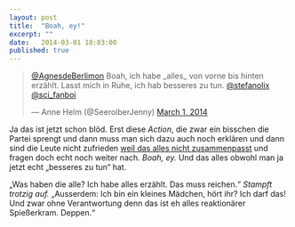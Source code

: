 ```yaml
---
layout: post
title:  "Boah, ey!"
excerpt: ""
date:   2014-03-01 18:03:00
published: true
---
```


<blockquote data-conversation="none" lang="en"><p><a href="https://twitter.com/AgnesdeBerlimon">@AgnesdeBerlimon</a> Boah, ich habe _alles_ von vorne bis hinten erzählt. Lasst mich in Ruhe, ich hab besseres zu tun. <a href="https://twitter.com/stefanolix">@stefanolix</a> <a href="https://twitter.com/sci_fanboi">@sci_fanboi</a></p><p>&mdash; Anne Helm (@SeeroiberJenny) <a href="https://twitter.com/SeeroiberJenny/statuses/439745316657856512">March 1, 2014</a></p></blockquote>

Ja das ist jetzt schon blöd. Erst diese *Action*, die zwar ein bisschen die Partei sprengt und dann muss man sich dazu auch noch erklären und dann sind die Leute nicht zufrieden [weil das alles nicht zusammenpasst](http://rebellmarkt.blogger.de/stories/2379956/) und fragen doch echt noch weiter nach. *Boah, ey.* Und das alles obwohl man ja jetzt echt „besseres zu tun“ hat.

„Was haben die alle? Ich habe alles erzählt. Das muss reichen.“ *Stampft trotzig auf.* „Ausserdem: Ich bin ein kleines Mädchen, hört ihr? Ich darf das! Und zwar ohne Verantwortung denn das ist eh alles reaktionärer Spießerkram. Deppen.“